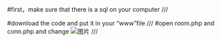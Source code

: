 #first，make sure that there is a sql on your computer ///

#download the code and put it in your “www”file ///
#open room.php and conn.php and change ![图片](https://github.com/askdfkd/-1/assets/142334138/16653c5c-46f2-4f41-b331-77a8b3c2160c) ///
